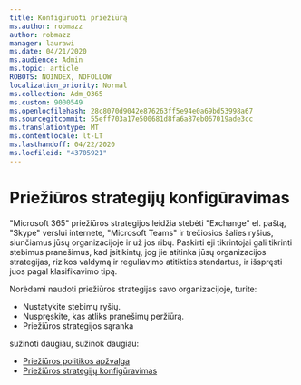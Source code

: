 ```yaml
---
title: Konfigūruoti priežiūrą
ms.author: robmazz
author: robmazz
manager: laurawi
ms.date: 04/21/2020
ms.audience: Admin
ms.topic: article
ROBOTS: NOINDEX, NOFOLLOW
localization_priority: Normal
ms.collection: Adm_O365
ms.custom: 9000549
ms.openlocfilehash: 28c8070d9042e876263ff5e94e0a69bd53998a67
ms.sourcegitcommit: 55eff703a17e500681d8fa6a87eb067019ade3cc
ms.translationtype: MT
ms.contentlocale: lt-LT
ms.lasthandoff: 04/22/2020
ms.locfileid: "43705921"
---
```

# <a name="configure-supervision-policies"></a>Priežiūros strategijų konfigūravimas

"Microsoft 365" priežiūros strategijos leidžia stebėti "Exchange" el. paštą, "Skype" verslui internete, "Microsoft Teams" ir trečiosios šalies ryšius, siunčiamus jūsų organizacijoje ir už jos ribų. Paskirti eji tikrintojai gali tikrinti stebimus pranešimus, kad įsitikintų, jog jie atitinka jūsų organizacijos strategijas, rizikos valdymą ir reguliavimo atitikties standartus, ir išspręsti juos pagal klasifikavimo tipą.

Norėdami naudoti priežiūros strategijas savo organizacijoje, turite:

- Nustatykite stebimų ryšių.
- Nuspręskite, kas atliks pranešimų peržiūrą.
- Priežiūros strategijos sąranka

sužinoti daugiau, sužinok daugiau:

- [Priežiūros politikos apžvalga](https://docs.microsoft.com/office365/securitycompliance/supervision-policies)
- [Priežiūros strategijų konfigūravimas](https://docs.microsoft.com/office365/securitycompliance/configure-supervision-policies)
